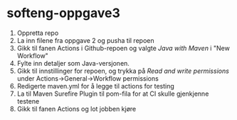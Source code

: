 # softeng-oppgave3

1. Oppretta repo
2. La inn filene fra oppgave 2 og pusha til repoen
3. Gikk til fanen Actions i Github-repoen og valgte *Java with Maven* i "New Workflow"
4. Fylte inn detaljer som Java-versjonen.
5. Gikk til innstillinger for repoen, og trykka på *Read and write permissions* under Actions->General->Workflow permissions
6. Redigerte maven.yml for å legge til actions for testing
7. La til Maven Surefire Plugin til pom-fila for at CI skulle gjenkjenne testene
8. Gikk til fanen Actions og lot jobben kjøre
